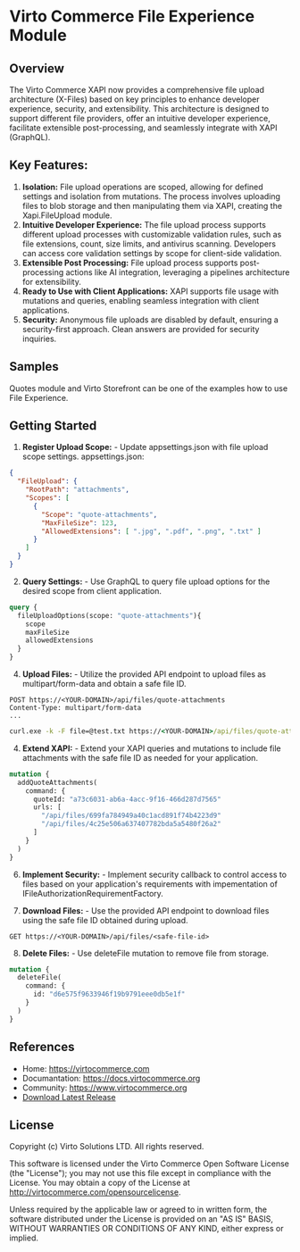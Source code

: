 # Virto Commerce File Experience Module

## Overview
The Virto Commerce XAPI now provides a comprehensive file upload architecture (X-Files) based on key principles to enhance developer experience, security, and extensibility. This architecture is designed to support different file providers, offer an intuitive developer experience, facilitate extensible post-processing, and seamlessly integrate with XAPI (GraphQL).

## Key Features:

1. **Isolation:** File upload operations are scoped, allowing for defined settings and isolation from mutations. The process involves uploading files to blob storage and then manipulating them via XAPI, creating the Xapi.FileUpload module.
2. **Intuitive Developer Experience:** The file upload process supports different upload processes with customizable validation rules, such as file extensions, count, size limits, and antivirus scanning. Developers can access core validation settings by scope for client-side validation.
3. **Extensible Post Processing:** File upload process supports post-processing actions like AI integration, leveraging a pipelines architecture for extensibility.
4. **Ready to Use with Client Applications:** XAPI supports file usage with mutations and queries, enabling seamless integration with client applications.
5. **Security:** Anonymous file uploads are disabled by default, ensuring a security-first approach. Clean answers are provided for security inquiries.

## Samples
Quotes module and Virto Storefront can be one of the examples how to use File Experience.

## Getting Started
1. **Register Upload Scope:** - Update appsettings.json with file upload scope settings.
  appsettings.json:
  ```json
  {
    "FileUpload": {
      "RootPath": "attachments",
      "Scopes": [
        {
          "Scope": "quote-attachments",
          "MaxFileSize": 123,
          "AllowedExtensions": [ ".jpg", ".pdf", ".png", ".txt" ]
        }
      ]
    }
  }
  ```

2. **Query Settings:** - Use GraphQL to query file upload options for the desired scope from client application.
```graphql
query {
  fileUploadOptions(scope: "quote-attachments"){
    scope
    maxFileSize
    allowedExtensions
  }
}
```
  
4. **Upload Files:** - Utilize the provided API endpoint to upload files as multipart/form-data and obtain a safe file ID.
```
POST https://<YOUR-DOMAIN>/api/files/quote-attachments
Content-Type: multipart/form-data
...
```

```cmd
curl.exe -k -F file=@test.txt https://<YOUR-DOMAIN>/api/files/quote-attachments?api_key=***
```
  
4. **Extend XAPI:** - Extend your XAPI queries and mutations to include file attachments with the safe file ID as needed for your application.

```graphql
mutation {
  addQuoteAttachments(
    command: {
      quoteId: "a73c6031-ab6a-4acc-9f16-466d287d7565"
      urls: [
        "/api/files/699fa784949a40c1acd891f74b4223d9"
        "/api/files/4c25e506a637407782bda5a5480f26a2"
      ]
    }
  )
}
```
   
6. **Implement Security:** - Implement security callback to control access to files based on your application's requirements with impementation of IFileAuthorizationRequirementFactory.
   
7. **Download Files:** - Use the provided API endpoint to download files using the safe file ID obtained during upload.
```
GET https://<YOUR-DOMAIN>/api/files/<safe-file-id>
```

8. **Delete Files:** - Use deleteFile mutation to remove file from storage.

```graphql
mutation {
  deleteFile(
    command: {
      id: "d6e575f9633946f19b9791eee0db5e1f"
    }
  )
}
```
    
## References
* Home: https://virtocommerce.com
* Documantation: https://docs.virtocommerce.org
* Community: https://www.virtocommerce.org
* [Download Latest Release](https://github.com/VirtoCommerce/c-module-file-experience-api/releases/latest)

## License
Copyright (c) Virto Solutions LTD.  All rights reserved.

This software is licensed under the Virto Commerce Open Software License (the "License"); you
may not use this file except in compliance with the License. You may
obtain a copy of the License at http://virtocommerce.com/opensourcelicense.

Unless required by the applicable law or agreed to in written form, the software
distributed under the License is provided on an "AS IS" BASIS,
WITHOUT WARRANTIES OR CONDITIONS OF ANY KIND, either express or
implied.
